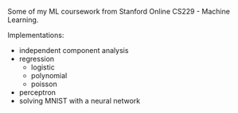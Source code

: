 Some of my ML coursework from Stanford Online CS229 - Machine Learning.

Implementations:
- independent component analysis
- regression
  - logistic
  - polynomial
  - poisson
- perceptron
- solving MNIST with a neural network
